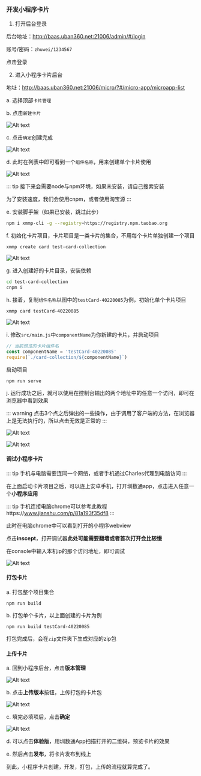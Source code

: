 ### 开发小程序卡片

1. 打开后台登录

后台地址：http://baas.uban360.net:21006/admin/#/login

账号/密码：`zhuwei/1234567`

点击登录

2. 进入小程序卡片后台

地址：http://baas.uban360.net:21006/micro/?#/micro-app/microapp-list

a. 选择顶部`卡片管理`

b. 点击`新建卡片`

![Alt text](http://file.iming.work/4c38737468694f21af99.png)

c. 点击`确定`创建完成

![Alt text](http://file.iming.work/ceb4bd88c983f204ae09.png)

d. 此时在列表中即可看到一个`组件名称`，用来创建单个卡片使用

![Alt text](http://file.iming.work/2a6d9d720c7203e82cea.png)

::: tip 
接下来会需要node与npm环境，如果未安装，请自己搜索安装 

为了安装速度，我们会使用cnpm，或者使用淘宝源 
:::

e. 安装脚手架（如果已安装，跳过此步）
```bash
npm i xmmp-cli -g --registry=https://registry.npm.taobao.org
```

f. 初始化卡片项目，卡片项目是一类卡片的集合，不用每个卡片单独创建一个项目
```
xmmp create card test-card-collection
```

![Alt text](http://file.iming.work/cf1993281bfe2af0d214.png)

g. 进入创建好的卡片目录，安装依赖
```bash
cd test-card-collection
cnpm i
```

h. 接着，复制`组件名称`以图中的`testCard-40220085`为例，初始化单个卡片项目

```
xmmp card testCard-40220085
```

![Alt text](http://file.iming.work/d0f195767eb204c9bcb6.png)


i. 修改`src/main.js`中`componentName`为你新建的卡片，并启动项目

```js
// 当前预览的卡片组件名
const componentName = 'testCard-40220085'
require(`./card-collection/${componentName}`)
```

启动项目

```
npm run serve
```

j. 运行成功之后，就可以使用在控制台输出的两个地址中的任意一个访问，即可在浏览器中看到效果

::: warning 
点击3个点之后弹出的一些操作，由于调用了客户端的方法，在浏览器上是无法执行的，所以点击无效是正常的 
:::

![Alt text](http://file.iming.work/f29a492d38e7dbf96440.png)


![Alt text](http://file.iming.work/6dba188bf81a66452f79.png)


#### 调试小程序卡片

::: tip 
手机与电脑需要连同一个网络，或者手机通过Charles代理到电脑访问 
:::


在上面启动卡片项目之后，可以连上安卓手机，打开圳数通app，点击进入任意一个**小程序应用**

::: tip 
手机连接电脑chrome可以参考此教程https://www.jianshu.com/p/81a193f35df8 
:::

此时在电脑chrome中可以看到打开的小程序webview

点击**inscept**，打开调试器**此处可能需要翻墙或者首次打开会比较慢**

在console中输入本机ip的那个访问地址，即可调试

![Alt text](http://file.iming.work/9e8c6a78663f1f76a896.png)


#### 打包卡片

a. 打包整个项目集合

```
npm run build
```

b. 打包单个卡片，以上面创建的卡片为例

```
npm run build testCard-40220085
```

打包完成后，会在`zip`文件夹下生成对应的zip包

#### 上传卡片

a. 回到小程序后台，点击**版本管理**

![Alt text](http://file.iming.work/fd033be8c0589796ea54.png)


b. 点击**上传版本**按钮，上传打包的卡片包

![Alt text](http://file.iming.work/a092827ddc04bf108f9d.png)

c. 填完必填项后，点击**确定**

![Alt text](http://file.iming.work/96cc23333341faa009e0.png)

d. 可以点击**体验版**，用圳数通App扫描打开的二维码，预览卡片的效果

e. 然后点击**发布**，将卡片发布到线上

到此，小程序卡片创建，开发，打包，上传的流程就算完成了。
